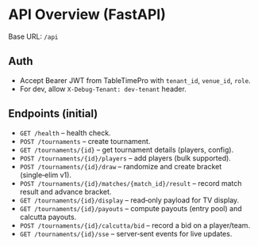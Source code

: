 # API Overview (FastAPI)

Base URL: `/api`

## Auth
- Accept Bearer JWT from TableTimePro with `tenant_id`, `venue_id`, `role`.
- For dev, allow `X-Debug-Tenant: dev-tenant` header.

## Endpoints (initial)
- `GET /health` – health check.
- `POST /tournaments` – create tournament.
- `GET /tournaments/{id}` – get tournament details (players, config).
- `POST /tournaments/{id}/players` – add players (bulk supported).
- `POST /tournaments/{id}/draw` – randomize and create bracket (single‑elim v1).
- `POST /tournaments/{id}/matches/{match_id}/result` – record match result and advance bracket.
- `GET /tournaments/{id}/display` – read‑only payload for TV display.
- `GET /tournaments/{id}/payouts` – compute payouts (entry pool) and calcutta payouts.
- `POST /tournaments/{id}/calcutta/bid` – record a bid on a player/team.
- `GET /tournaments/{id}/sse` – server‑sent events for live updates.
